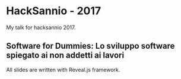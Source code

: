 # HackSannio - 2017
My talk for hacksannio 2017.

## Software for Dummies: Lo sviluppo software spiegato ai non addetti ai lavori

All slides are written with Reveal.js framework.
